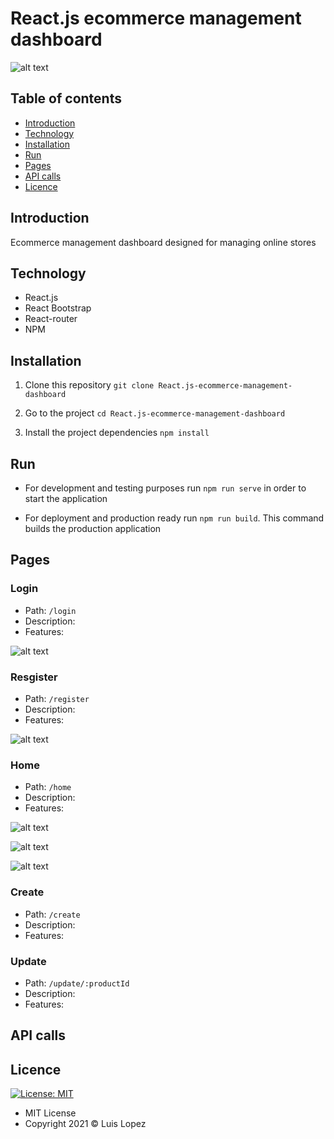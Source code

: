 # React.js ecommerce management dashboard

![alt text](https://www.gokiebox.com/comparte/wp-content/uploads/2018/07/tienda-virtual-1.png)

## Table of contents

* [Introduction](#introduction)
* [Technology](#technology)
* [Installation](#installation)
* [Run](#run)
* [Pages](#endpoints)
* [API calls](#api-calls)
* [Licence](#licence)

## Introduction

Ecommerce management dashboard designed for managing online stores

## Technology

* React.js
* React Bootstrap
* React-router
* NPM

## Installation


1. Clone this repository `git clone React.js-ecommerce-management-dashboard`

2. Go to the project `cd React.js-ecommerce-management-dashboard`

3. Install the project dependencies `npm install`


## Run

* For development and testing purposes run `npm run serve` in order to start the application

* For deployment and production ready run `npm run build`. This command builds the production application

## Pages

### Login

* Path: `/login`
* Description:
* Features: 

![alt text](https://i.imgur.com/p1Cdt5e.png)

### Resgister

* Path: `/register`
* Description:
* Features: 

![alt text](https://i.imgur.com/rX8S5eu.png)

### Home

* Path: `/home`
* Description:
* Features: 

![alt text](https://i.imgur.com/KDrTBrh.png)

![alt text](https://i.imgur.com/FyRynNf.png)

![alt text](https://i.imgur.com/ICjDbsU.png)

### Create

* Path: `/create`
* Description:
* Features: 

### Update

* Path: `/update/:productId`
* Description:
* Features: 

## API calls

## Licence
 [![License: MIT](https://img.shields.io/badge/License-MIT-yellow.svg)](https://opensource.org/licenses/MIT)

* MIT License
* Copyright 2021 © Luis Lopez